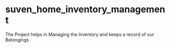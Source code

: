 # suven_home_inventory_management
The Project helps in Managing the Inventory and keeps a record of our Belongings
